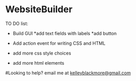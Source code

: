# WebsiteBuilder
TO DO list:

* Build GUI
  *add text fields with labels
  *add button

* Add action event for writing CSS and HTML
* add more css style choices
* add more html elements

#Looking to help?
email me at kelleyblackmore@gmail.com
